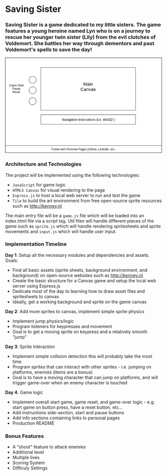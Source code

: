 # Saving Sister

### Saving Sister is a game dedicated to my little sisters. The game features a young heroine named Lyn who is on a journey to rescue her younger twin sister (Lily) from the evil clutches of Voldemort. She battles her way through dementors and past Voldemort's spells to save the day!

![wireframes](https://github.com/madnivek/Saving-Sister/blob/master/assets/ss_wireframe.png)

### Architecture and Technologies

The project will be implemented using the following technologies:
- `JavaScript` for game logic
- `HTML5 Canvas` for visual rendering to the page
- `Express.js` to host a local web server to run and test the game
- `Tile` to build the art environment from free open-source sprite resources such as http://kenney.nl

The main entry file will be a `game.js` file which will be loaded into an index.html file via a script tag. Util files will handle different pieces of the game such as `sprite.js` which will handle rendering spritesheets and sprite movements and `input.js` which will handle user input.

### Implementation Timeline

**Day 1**: Setup all the necessary modules and dependencies and assets.
Goals:
- Find all basic assets (sprite sheets, background environment, and background) on open-source websites such as http://kenney.nl.
- Create the basic structure for a Canvas game and setup the local web server using Express.js
- Dedicate most of the day to learning how to draw asset files and spritesheets to canvas
- Ideally, get a working background and sprite on the game canvas

**Day 2**: Add more sprites to canvas, implement simple sprite physics

- Implement jump physics/logic
- Program listeners for keypresses and movement
- Goal is to get a moving sprite on keypress and a relatively smooth "jump"

**Day 3**: Sprite Interaction
- Implement simple collision detection this will probably take the most time
- Program sprites that can interact with other sprites - i.e. jumping on platforms, enemies (items are a bonus)
- Goal is to have a moving character that can jump on platforms, and will trigger game-over when an enemy character is touched

**Day 4**: Game logic
- Implement overall start game, game reset, and game-over logic - e.g. start game on button press, have a reset button, etc...
- Add instructions side-section, start and pause buttons
- Add info sections containing links to personal pages
- Production README

### Bonus Features
- A "shoot" feature to attack enemies
- Additional level
- Multiple lives
- Scoring System
- Difficuly Settings
